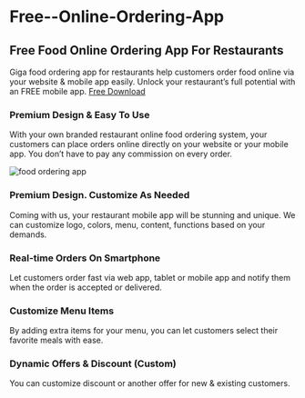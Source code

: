 # Free--Online-Ordering-App
## Free Food Online Ordering App For Restaurants
Giga food ordering app for restaurants help customers order food online via your website & mobile app easily. Unlock your restaurant’s full potential with an FREE mobile app.
[Free Download](https://gigasource.io/food-online-ordering/)

### Premium Design & Easy To Use
With your own branded restaurant online food ordering system, your customers can place orders online directly on your website or your mobile app. You don’t have to pay any commission on every order.

![food ordering app](https://gigasource.b-cdn.net/wp-content/uploads/2020/04/Group-905.png "Logo Title Text 1")

### Premium Design. Customize As Needed
Coming with us, your restaurant mobile app will be stunning and unique. We can customize logo, colors, menu, content, functions based on your demands.

### Real-time Orders On Smartphone
Let customers order fast via web app, tablet or mobile app and notify them when the order is accepted or delivered.

### Customize Menu Items
By adding extra items for your menu, you can let customers select their favorite meals with ease.

### Dynamic Offers & Discount (Custom)
You can customize discount or another offer for new & existing customers.
